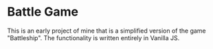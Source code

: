 # Battle Game

This is an early project of mine that is a simplified version of the game "Battleship". The functionality is written entirely in Vanilla JS.
